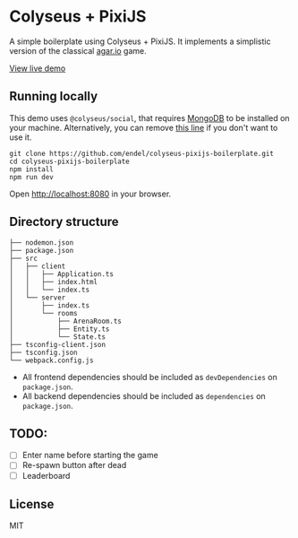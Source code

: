 # Colyseus + PixiJS

A simple boilerplate using Colyseus + PixiJS. It implements a simplistic version of the classical [agar.io](http://agar.io/) game.

[View live demo](https://colyseus-pixijs-boilerplate.herokuapp.com)

## Running locally

This demo uses `@colyseus/social`, that requires [MongoDB](https://www.mongodb.com/download-center#community) to be installed on your machine. Alternatively, you can remove [this line](https://github.com/endel/colyseus-pixijs-boilerplate/blob/76c4879597faafb4f2450a03d8017c75c251ab32/src/client/Application.ts#L61) if you don't want to use it.

```
git clone https://github.com/endel/colyseus-pixijs-boilerplate.git
cd colyseus-pixijs-boilerplate
npm install
npm run dev
```

Open [http://localhost:8080](http://localhost:8080) in your browser.

## Directory structure

```
├── nodemon.json
├── package.json
├── src
│   ├── client
│   │   ├── Application.ts
│   │   ├── index.html
│   │   └── index.ts
│   └── server
│       ├── index.ts
│       └── rooms
│           ├── ArenaRoom.ts
│           ├── Entity.ts
│           └── State.ts
├── tsconfig-client.json
├── tsconfig.json
└── webpack.config.js
```

- All frontend dependencies should be included as `devDependencies` on `package.json`.
- All backend dependencies should be included as `dependencies` on `package.json`.

## TODO:
- [ ] Enter name before starting the game
- [ ] Re-spawn button after dead
- [ ] Leaderboard

## License

MIT
